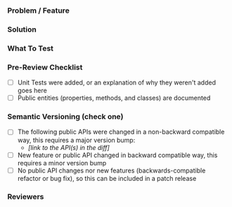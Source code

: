 ### Problem / Feature  

### Solution  

### What To Test  

### Pre-Review Checklist  
- [ ] Unit Tests were added, or an explanation of why they weren't added goes here
- [ ] Public entities (properties, methods, and classes) are documented

### Semantic Versioning (check one)
- [ ] The following public APIs were changed in a non-backward compatible way, this requires a major version bump:
  - *[link to the API(s) in the diff]*
- [ ] New feature or public API changed in backward compatible way, this requires a minor version bump
- [ ] No public API changes nor new features (backwards-compatible refactor or bug fix), so this can be included in a patch release

### Reviewers  


